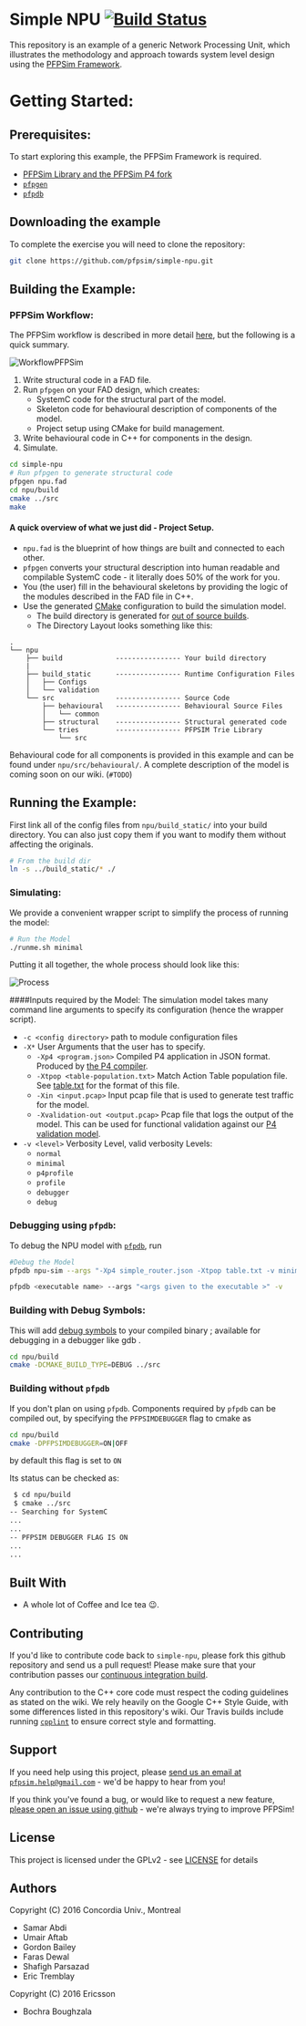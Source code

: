 # Simple NPU [![Build Status](https://travis-ci.org/pfpsim/simple-npu.svg?branch=master)](https://travis-ci.org/pfpsim/simple-npu)

This repository is an example of a generic Network Processing Unit, which illustrates the methodology and approach towards system level design using the [PFPSim Framework](https://github.com/pfpsim/PFPSim).

# Getting Started:

## Prerequisites:

To start exploring this example, the PFPSim Framework is required.

- [PFPSim Library and the PFPSim P4 fork](https://github.com/pfpsim/PFPSim)
- [`pfpgen`](https://github.com/pfpsim/pfpgen)
- [`pfpdb`](https://github.com/pfpsim/pfpdb)

## Downloading the example

To complete the exercise you will need to clone the repository:

```bash
git clone https://github.com/pfpsim/simple-npu.git
```

## Building the Example:

### PFPSim Workflow:

The PFPSim workflow is described in more detail [here](https://github.com/pfpsim/pfpgen#pfpsim-methodology--workflow), but the following is a quick summary.

![WorkflowPFPSim](https://cloud.githubusercontent.com/assets/943241/15303861/0a2b6a34-1b88-11e6-8e65-37a079c0adc9.PNG)

 1. Write structural code in a FAD file.
 2. Run `pfpgen` on your FAD design, which creates:
    - SystemC code for the structural part of the model.
    - Skeleton code for behavioural description of components of the model.
    - Project setup using CMake for build management.
 3. Write behavioural code in C++ for components in the design.
 4. Simulate.

``` sh
cd simple-npu
# Run pfpgen to generate structural code
pfpgen npu.fad
cd npu/build
cmake ../src
make
```

#### A quick overview of what we just did - Project Setup.

- `npu.fad` is the blueprint of how things are built and connected to each other.
- `pfpgen` converts your structural description into human readable and compilable SystemC code -
  it literally does 50% of the work for you.
- You (the user) fill in the behavioural skeletons by providing the logic of the modules described in the FAD file in C++.
- Use the generated [CMake](https://cmake.org/) configuration to build the simulation model.
  - The build directory is generated for [out of source builds](https://cmake.org/Wiki/CMake_FAQ#Out-of-source_build_trees).
  - The Directory Layout looks something like this:

```
.
└── npu
    ├── build             ---------------- Your build directory
    |
    ├── build_static      ---------------- Runtime Configuration Files
    │   ├── Configs
    │   └── validation
    └── src               ---------------- Source Code
        ├── behavioural   ---------------- Behavioural Source Files
        │   └── common
        ├── structural    ---------------- Structural generated code
        └── tries         ---------------- PFPSIM Trie Library
            └── src
```

Behavioural code for all components is provided in this example and can be found under `npu/src/behavioural/`. A complete description of the model is coming soon on our wiki. (`#TODO`)

## Running the Example:

First link all of the config files from `npu/build_static/` into your build directory. You can also just copy them if you
want to modify them without affecting the originals.

``` sh
# From the build dir
ln -s ../build_static/* ./
```

### Simulating:
We provide a convenient wrapper script to simplify the process of running the model:

``` sh
# Run the Model
./runme.sh minimal
```

Putting it all together, the whole process should look like this:

![Process](https://cloud.githubusercontent.com/assets/2020096/15334262/701260b0-1c3b-11e6-8de9-de247c3d237f.gif)


####Inputs required by the Model:
The simulation model takes many command line arguments to specify its configuration (hence the wrapper script).

- `-c <config directory>` path to module configuration files
- `-X*` User Arguments that the user has to specify.
  - `-Xp4 <program.json>` Compiled P4 application in JSON format. Produced by
    [the P4 compiler](https://github.com/p4lang/p4c-bm).
  - `-Xtpop <table-population.txt>` Match Action Table population file. See [table.txt](/npu/build_static/table.txt) for
    the format of this file.
  - `-Xin <input.pcap>` Input pcap file that is used to generate test traffic for the model.
  - `-Xvalidation-out <output.pcap>` Pcap file that logs the output of the model. This can be used for functional
    validation against our [P4 validation model](https://github.com/pfpsim/p4-validation-model).
- `-v <level>`  Verbosity Level, valid verbosity Levels:
  - `normal`
  - `minimal`
  - `p4profile`
  - `profile`
  - `debugger`
  - `debug`

### Debugging using `pfpdb`:

To debug the NPU model with [`pfpdb`](https://github.com/pfpsim/pfpdb), run
``` sh
#Debug the Model
pfpdb npu-sim --args "-Xp4 simple_router.json -Xtpop table.txt -v minimal -Xin Configs/input.pcap -Xvalidation-out output.pcap" -v
```

``` sh
pfpdb <executable name> --args "<args given to the executable >" -v
```

### Building with Debug Symbols:
This will add [debug symbols](https://cmake.org/cmake/help/latest/variable/CMAKE_BUILD_TYPE.html) to your compiled binary ; available for debugging in a debugger like gdb .
``` sh
cd npu/build
cmake -DCMAKE_BUILD_TYPE=DEBUG ../src
```
### Building without `pfpdb`
If you don't plan on using `pfpdb`. Components required by `pfpdb` can be compiled out, by specifying the `PFPSIMDEBUGGER` flag to cmake as
``` sh
cd npu/build
cmake -DPFPSIMDEBUGGER=ON|OFF
```
by default this flag is set to `ON`

Its status can be checked as:
``` sh
 $ cd npu/build
 $ cmake ../src
-- Searching for SystemC
...
...
-- PFPSIM DEBUGGER FLAG IS ON
...
...
```
## Built With

* A whole lot of Coffee and Ice tea :wink:.

## Contributing
If you'd like to contribute code back to `simple-npu`, please fork this github repository and send us a pull request!
Please make sure that your contribution passes our [continuous integration build](https://travis-ci.org/pfpsim/simple-npu).

Any contribution to the C++ core code must respect the coding guidelines as stated on the wiki. We rely heavily on the
Google C++ Style Guide, with some differences listed in this repository's wiki. Our Travis builds include running
[`cpplint`](https://github.com/google/styleguide/tree/gh-pages/cpplint) to ensure correct style and formatting.

## Support
If you need help using this project, please
[send us an email at `pfpsim.help@gmail.com`](mailto:pfpsim.help@gmail.com) - we'd be happy to hear from you!

If you think you've found a bug, or would like to request a new feature,
[please open an issue using github](https://github.com/pfpsim/simple-npu/issues) - we're always trying to improve PFPSim!


## License

This project is licensed under the GPLv2 - see [LICENSE](LICENSE) for details

## Authors
Copyright (C) 2016 Concordia Univ., Montreal
 - Samar Abdi
 - Umair Aftab
 - Gordon Bailey
 - Faras Dewal
 - Shafigh Parsazad
 - Eric Tremblay

Copyright (C) 2016 Ericsson
- Bochra Boughzala
